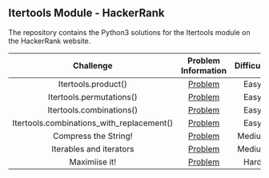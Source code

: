 ## Itertools Module - HackerRank
The repository contains the Python3 solutions for the Itertools module on the HackerRank website.

|            Challenge                      |                                 Problem Information                                              |    Difficulty  |  Score  |        Python3 Solution        |
|:-----------------------------------------:|:------------------------------------------------------------------------------------------------:|:--------------:|:-------:|:----------------------:|
|          Itertools.product()              |  [Problem](https://www.hackerrank.com/challenges/itertools-product/problem?isFullScreen=true)    |      Easy      |    10   | [Solution](Itertools.product())  
|          Itertools.permutations()         |  [Problem](https://www.hackerrank.com/challenges/itertools-product/problem?isFullScreen=true)    |      Easy      |    10   | [Solution](Itertools.permutations())
|          Itertools.combinations()         |  [Problem](https://www.hackerrank.com/challenges/itertools-product/problem?isFullScreen=true)    |      Easy      |    10   | [Solution](Itertools.combinations())
| Itertools.combinations_with_replacement() |  [Problem](https://www.hackerrank.com/challenges/itertools-product/problem?isFullScreen=true)    |      Easy      |    10   | [Solution](Itertools.permutations())
|          Compress the String!             |  [Problem](https://www.hackerrank.com/challenges/itertools-product/problem?isFullScreen=true)    |      Medium    |    20   | [Solution](Compress_the_String!)
|          Iterables and iterators          |  [Problem](https://www.hackerrank.com/challenges/itertools-product/problem?isFullScreen=true)    |      Medium    |    40   | [Solution](Iterables_and_iterators)
|          Maximiise it!                    |  [Problem](https://www.hackerrank.com/challenges/itertools-product/problem?isFullScreen=true)    |      Hard      |    50   | [Solution](Maximise_it!)
